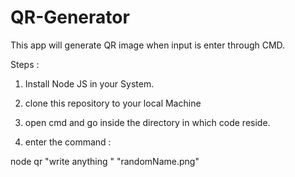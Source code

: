 # QR-Generator
This app will generate QR image when input is enter through CMD.

Steps : 

1. Install Node JS in your System.

2. clone this repository to your local Machine

3. open cmd and go inside the directory in which code reside.

4. enter the command :


node qr "write anything " "randomName.png"






